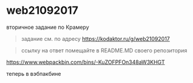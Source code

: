 # web21092017
вторичное задание по Крамеру

>задание см. по адресу
>https://kodaktor.ru/g/web21092017

>ссылку на ответ помещайте в README.MD своего репозитория

https://www.webpackbin.com/bins/-KuZOFPFOn348aW3KHGT

теперь в вэбпакбине
